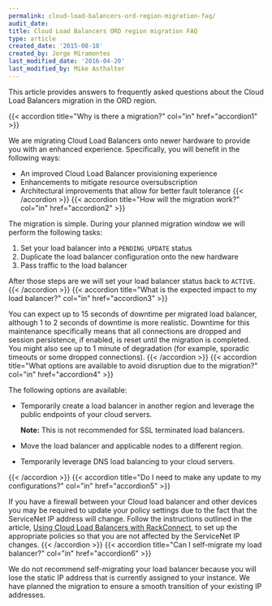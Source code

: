 ```yaml
---
permalink: cloud-load-balancers-ord-region-migration-faq/
audit_date:
title: Cloud Load Balancers ORD region migration FAQ
type: article
created_date: '2015-08-18'
created_by: Jorge Miramontes
last_modified_date: '2016-04-20'
last_modified_by: Mike Asthalter
---
```


This article provides answers to frequently asked questions about the
Cloud Load Balancers migration in the ORD region.

{{< accordion title="Why is there a migration?" col="in" href="accordion1" >}}

We are migrating Cloud Load Balancers onto newer hardware to provide you
with an enhanced experience. Specifically, you will benefit in the
following ways:

-   An improved Cloud Load Balancer provisioning experience
-   Enhancements to mitigate resource oversubscription
-   Architectural improvements that allow for better fault tolerance
{{< /accordion >}}
{{< accordion title="How will the migration work?" col="in" href="accordion2" >}}

The migration is simple. During your planned migration window we will
perform the following tasks:

1.  Set your load balancer into a `PENDING_UPDATE` status
2.  Duplicate the load balancer configuration onto the new hardware
3.  Pass traffic to the load balancer

After those steps are we will set your load balancer status back to
`ACTIVE`.
{{< /accordion >}}
{{< accordion title="What is the expected impact to my load balancer?" col="in" href="accordion3" >}}

You can expect up to 15 seconds of downtime per migrated load balancer,
although 1 to 2 seconds of downtime is more realistic. Downtime for this
maintenance specifically means that all connections are dropped and
session persistence, if enabled, is reset until the migration is
completed. You might also see up to 1 minute of degradation (for
example, sporadic timeouts or some dropped connections).
{{< /accordion >}}
{{< accordion title="What options are available to avoid disruption due to the migration?" col="in" href="accordion4" >}}

The following options are available:

-   Temporarily create a load balancer in another region and leverage
    the public endpoints of your cloud servers.

    **Note:** This is not
    recommended for SSL terminated load balancers.

-   Move the load balancer and applicable nodes to a different region.
-   Temporarily leverage DNS load balancing to your cloud servers.

{{< /accordion >}}
{{< accordion title="Do I need to make any update to my configurations?" col="in" href="accordion5" >}}

If you have a firewall between your Cloud load balancer and other
devices you may be required to update your policy settings due to the
fact that the ServiceNet IP address will change. Follow the instructions
outlined in the article, [Using Cloud Load Balancers with RackConnect](/support/how-to/using-cloud-load-balancers-with-rackconnect),
to set up the appropriate policies so that you are not affected by the
ServiceNet IP changes.
{{< /accordion >}}
{{< accordion title="Can I self-migrate my load balancer?" col="in" href="accordion6" >}}

We do not recommend self-migrating your load balancer because you will
lose the static IP address that is currently assigned to your instance.
We have planned the migration to ensure a smooth transition of your
existing IP addresses.
